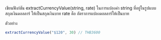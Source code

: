 เขียนฟังก์ชัน extractCurrencyValue(string, rate) ในการแปลงค่า string ที่อยู่ในรูปแบบสกุลเงินดอลลาร์ ให้เป็นสกุลเงินบาท
rate คือ อัตราการแปลงดอลลาร์ให้เป็นบาท

ตัวอย่าง
```js
extractCurrencyValue("$120", 30) // THB3600
```